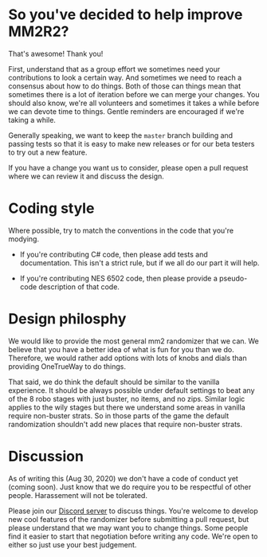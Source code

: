 # So you've decided to help improve MM2R2?

That's awesome! Thank you!

First, understand that as a group effort we sometimes need your contributions to look a certain way.
And sometimes we need to reach a consensus about how to do things. Both of those can things mean that
sometimes there is a lot of iteration before we can merge your changes. You should also know, we're
all volunteers and sometimes it takes a while before we can devote time to things. Gentle reminders
are encouraged if we're taking a while.

Generally speaking, we want to keep the `master` branch building and passing tests so that it is
easy to make new releases or for our beta testers to try out a new feature.

If you have a change you want us to consider, please open a pull request where we can review it
and discuss the design.

# Coding style

Where possible, try to match the conventions in the code that you're modying.

  * If you're contributing C# code, then please add tests and documentation. This isn't a strict rule,
  but if we all do our part it will help.

  * If you're contributing NES 6502 code, then please provide a pseudo-code description of that code.

# Design philosphy

We would like to provide the most general mm2 randomizer that we can. We believe that you have a
better idea of what is fun for you than we do. Therefore, we would rather add options with lots
of knobs and dials than providing OneTrueWay to do things.

That said, we do think the default should be similar to the vanilla experience. It should be
always possible under default settings to beat any of the 8 robo stages with just buster, no
items, and no zips. Similar logic applies to the wily stages but there we understand some areas
in vanilla require non-buster strats. So in those parts of the game the default randomization
shouldn't add new places that require non-buster strats.

# Discussion

As of writing this (Aug 30, 2020) we don't have a code of conduct yet (coming soon). Just know that
we do require you to be respectful of other people. Harassement will not be tolerated.

Please join our [Discord server](https://discord.gg/CmRjkSe) to discuss things. You're welcome to develop
new cool features of the randomizer before submitting a pull request, but please understand that
we may want you to change things. Some people find it easier to start that negotiation before writing
any code. We're open to either so just use your best judgement.
